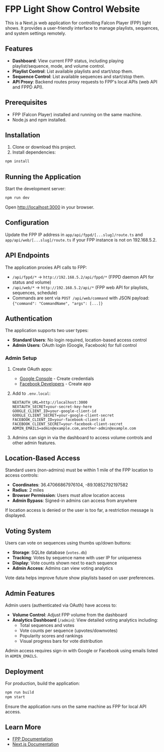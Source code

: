 # FPP Light Show Control Website

This is a Next.js web application for controlling Falcon Player (FPP) light shows. It provides a user-friendly interface to manage playlists, sequences, and system settings remotely.

## Features

- **Dashboard**: View current FPP status, including playing playlist/sequence, mode, and volume control.
- **Playlist Control**: List available playlists and start/stop them.
- **Sequence Control**: List available sequences and start/stop them.
- **API Proxy**: Backend routes proxy requests to FPP's local APIs (web API and FPPD API).

## Prerequisites

- FPP (Falcon Player) installed and running on the same machine.
- Node.js and npm installed.

## Installation

1. Clone or download this project.
2. Install dependencies:

```bash
npm install
```

## Running the Application

Start the development server:

```bash
npm run dev
```

Open [http://localhost:3000](http://localhost:3000) in your browser.

## Configuration

Update the FPP IP address in `app/api/fppd/[...slug]/route.ts` and `app/api/web/[...slug]/route.ts` if your FPP instance is not on 192.168.5.2.

## API Endpoints

The application proxies API calls to FPP:

- `/api/fppd/*` → `http://192.168.5.2/api/fppd/*` (FPPD daemon API for status and volume)
- `/api/web/*` → `http://192.168.5.2/api/*` (FPP web API for playlists, sequences, schedule)
- Commands are sent via `POST /api/web/command` with JSON payload: `{"command": "CommandName", "args": [...]}`

## Authentication

The application supports two user types:

- **Standard Users**: No login required, location-based access control
- **Admin Users**: OAuth login (Google, Facebook) for full control

### Admin Setup

1. Create OAuth apps:
   - [Google Console](https://console.cloud.google.com/) - Create credentials
   - [Facebook Developers](https://developers.facebook.com/) - Create app

2. Add to `.env.local`:
   ```
   NEXTAUTH_URL=http://localhost:3000
   NEXTAUTH_SECRET=your-secret-key-here
   GOOGLE_CLIENT_ID=your-google-client-id
   GOOGLE_CLIENT_SECRET=your-google-client-secret
   FACEBOOK_CLIENT_ID=your-facebook-client-id
   FACEBOOK_CLIENT_SECRET=your-facebook-client-secret
   ADMIN_EMAILS=admin@example.com,another-admin@example.com
   ```

3. Admins can sign in via the dashboard to access volume controls and other admin features.

## Location-Based Access

Standard users (non-admins) must be within 1 mile of the FPP location to access controls:

- **Coordinates**: 36.47066867976104, -89.10852792197582
- **Radius**: 2 miles
- **Browser Permission**: Users must allow location access
- **Admin Bypass**: Signed-in admins can access from anywhere

If location access is denied or the user is too far, a restriction message is displayed.

## Voting System

Users can vote on sequences using thumbs up/down buttons:

- **Storage**: SQLite database (`votes.db`)
- **Tracking**: Votes by sequence name with user IP for uniqueness
- **Display**: Vote counts shown next to each sequence
- **Admin Access**: Admins can view voting analytics

Vote data helps improve future show playlists based on user preferences.

## Admin Features

Admin users (authenticated via OAuth) have access to:

- **Volume Control**: Adjust FPP volume from the dashboard
- **Analytics Dashboard** (`/admin`): View detailed voting analytics including:
  - Total sequences and votes
  - Vote counts per sequence (upvotes/downvotes)
  - Popularity scores and rankings
  - Visual progress bars for vote distribution

Admin access requires sign-in with Google or Facebook using emails listed in `ADMIN_EMAILS`.

## Deployment

For production, build the application:

```bash
npm run build
npm start
```

Ensure the application runs on the same machine as FPP for local API access.

## Learn More

- [FPP Documentation](https://github.com/FalconChristmas/fpp)
- [Next.js Documentation](https://nextjs.org/docs)
